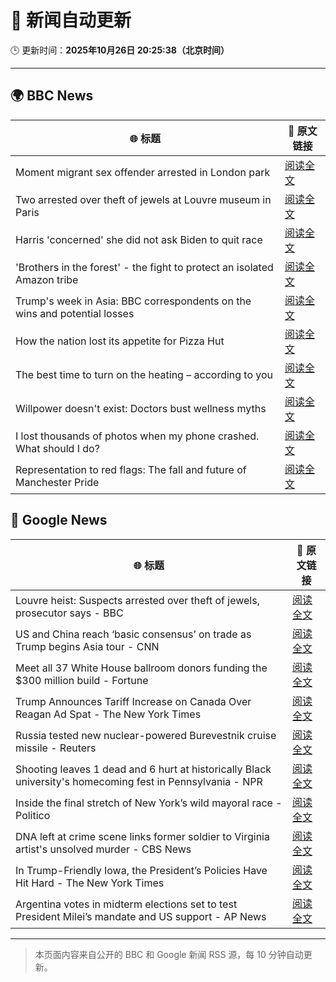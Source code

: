 # 🧠 新闻自动更新

🕒 更新时间：**2025年10月26日 20:25:38（北京时间）**

---

## 🌍 BBC News

| 🌐 标题 | 🔗 原文链接 |
|--------|-------------|
| Moment migrant sex offender arrested in London park | [阅读全文](https://www.bbc.com/news/videos/c93dk58ev1do?at_medium=RSS&at_campaign=rss) |
| Two arrested over theft of jewels at Louvre museum in Paris | [阅读全文](https://www.bbc.com/news/articles/c2em38pdv0do?at_medium=RSS&at_campaign=rss) |
| Harris 'concerned' she did not ask Biden to quit race | [阅读全文](https://www.bbc.com/news/articles/cj412zgvy4do?at_medium=RSS&at_campaign=rss) |
| 'Brothers in the forest' - the fight to protect an isolated Amazon tribe | [阅读全文](https://www.bbc.com/news/articles/cjw92x915xlo?at_medium=RSS&at_campaign=rss) |
| Trump's week in Asia: BBC correspondents on the wins and potential losses | [阅读全文](https://www.bbc.com/news/articles/c9d6jnn37l2o?at_medium=RSS&at_campaign=rss) |
| How the nation lost its appetite for Pizza Hut | [阅读全文](https://www.bbc.com/news/articles/cn97vdpv13wo?at_medium=RSS&at_campaign=rss) |
| The best time to turn on the heating – according to you | [阅读全文](https://www.bbc.com/news/articles/cgqly9ynnd4o?at_medium=RSS&at_campaign=rss) |
| Willpower doesn't exist: Doctors bust wellness myths | [阅读全文](https://www.bbc.com/news/articles/c98nd0d61d0o?at_medium=RSS&at_campaign=rss) |
| I lost thousands of photos when my phone crashed. What should I do? | [阅读全文](https://www.bbc.com/news/articles/cdx4g5ndnkyo?at_medium=RSS&at_campaign=rss) |
| Representation to red flags: The fall and future of Manchester Pride | [阅读全文](https://www.bbc.com/news/articles/cp8evd7vl6ro?at_medium=RSS&at_campaign=rss) |

## 📰 Google News

| 🌐 标题 | 🔗 原文链接 |
|--------|-------------|
| Louvre heist: Suspects arrested over theft of jewels, prosecutor says - BBC | [阅读全文](https://news.google.com/rss/articles/CBMiWkFVX3lxTFBSVllOWDRnekVhemY3dHFWRGZzS1ZjN2IzQjU2UUR6TzJJNEhKNGVSazg0cUcybWs2RWlIRWJ6bENIcTktSS1ZWlNjMExkTkJKaFRXQ254YlFOQdIBX0FVX3lxTE5hb0pyaWhuSjU2akNIcG5IMzNXUlZHbWFodUhmemFSNllWYS1zVlFmV0huaUYtbFdqSjhtR0FqcDdvS2NRdW1vZDJlNzZFbjNUWDhRWnNXR3o4YTQyemxv?oc=5) |
| US and China reach ‘basic consensus’ on trade as Trump begins Asia tour - CNN | [阅读全文](https://news.google.com/rss/articles/CBMieEFVX3lxTE1oUEJGcWh5VWQtY1pkRl94UHFyOXdBTTdSeDFlRUVkbjZoVzZCMUZHZnVZZkNsY1RxbWdyZlhMVjJ6ODgyU29GUnNPaE5yZUpvSVpkeWEzeVRtLU1sYUI4LTktUEpDdzNyNlhBVzRLSUhhVHFSVTNvNA?oc=5) |
| Meet all 37 White House ballroom donors funding the $300 million build - Fortune | [阅读全文](https://news.google.com/rss/articles/CBMipwFBVV95cUxNUVBwdi0tWTVVWmZzTWw3VVpOS2Y5eU9EN3lPTE1RbUpJY2dLS05wd21SVC1fR0s3eklTQTNNV0JZdEtBTXZKR0xQUVdPbEtlQ19iQXBMNzZNekZPcVp1VGJzWExNaEIwbVg1dmRxMXZvYkpMZWFQR1RBQnVWNnVzbVJQQWlpLWJQOTBuLUNDZUxKRDJIc09MTXdsdHQ4OUE5SWJhdVB2OA?oc=5) |
| Trump Announces Tariff Increase on Canada Over Reagan Ad Spat - The New York Times | [阅读全文](https://news.google.com/rss/articles/CBMiggFBVV95cUxOREZ2dF9QOGZnME9jQzBldEpqdE9MQVJmNXFDd1RNLWI4cE4weUhEOWs4R1luN0FOOThFTWdHc1hkQzlOMWNoVVZ6T3o5NlRLemEtVFJJcGxRV0RoZVJDS1FxQmM2OGJRMFBNU3RxVFRMT19XSmQ0MWJYRzNsWlN2NVl3?oc=5) |
| Russia tested new nuclear-powered Burevestnik cruise missile - Reuters | [阅读全文](https://news.google.com/rss/articles/CBMiswFBVV95cUxQM3diR3lRYmJEY0NhUDl4ZFU3dDJ2V1E5Qi1RMFFEQW8tZ3B4azRNLXhCRzNGMzFEZkNkV2UyNDRTSzZpSVgwd1RMWHRNem91cFVNUVNKRUpRbXpxbGJvQTlaN0d0V1hrOWZlem1ScEVUQWxiZllveU01NnZrZXdkUUl1em43bHdITHltUTl5cURuaDV2Yy13cEduMG1ycG0zUkN3ajBzWTMzUDdYS2NaTXlaOA?oc=5) |
| Shooting leaves 1 dead and 6 hurt at historically Black university's homecoming fest in Pennsylvania - NPR | [阅读全文](https://news.google.com/rss/articles/CBMixwFBVV95cUxPZzFRZXNIS1pDcjdkaVREVWRzS0VXdFBwNG10Z3FocHFxcFl4ZndNZmZwV0t2dWZLMDQwOUdDTUhQSnAwak1CNjZJWFNabzloeDE1bWlqQWhWWGNGSldEOVU3cl9veng3c09zcU9SM1MxOFV2dXdqMktIRXR5bDdyWGdMR3pwYlBoSjFXcmh0T0RnUGxIVWVVc205UTc2YmNGTmhKRHdCNktIeTlMcWJJMUEzSXlLSnNaR3J2c2xtd3pHam9xb1hz?oc=5) |
| Inside the final stretch of New York’s wild mayoral race - Politico | [阅读全文](https://news.google.com/rss/articles/CBMigAFBVV95cUxNS1NaVXI1MXRvS1lFT3NMcEYwZzhWNXFJS3MwWVRWakNHbnktY2tmMlBVeDVLVjEtZkpNY0JZSlRwR3plS2p3R0hVU1Q5VnB3WTlIRGVLODlzOUNKV0pUMnhuT1FfLWJuenphOW5NcWdpcGhlOGJXc3VhcWVRcUp0Xw?oc=5) |
| DNA left at crime scene links former soldier to Virginia artist's unsolved murder - CBS News | [阅读全文](https://news.google.com/rss/articles/CBMilwFBVV95cUxQSjRRRE5PWS15MTNGcVFYQldRUGh4b0ZxWUFVcmNkS0szTzlOVG5KVng1UFNZUGt2UmhHSTljSFBJZDkyU2xkTnNWNEhKbDh3REVldlgyYjA5T05kR2RpOElsZlRLdlVUTmJqR2Nja0FadmNHRjE0MlFiUkw5NkdxTXRMMXhEcDhGSVA4NXBaSE5aLWZqYVpF0gGcAUFVX3lxTE9JV1pTbjlOS25FenZqdV9yNnhhdXBhbTJFc0xDLUo5UDBwV2QxbC1UXzZXRENHaHoyNXZQeGIxX0xGWGxZb21UVXhfajBtWFZ4OGFySXE4UEZqamZiUi16d0ZhUXRWUm5EUmRIQ2JwRHVwY2xxeXdpTTY3NnQyOWdPRUl4b0ZWWEpnejJ4WnRUUnR1U2xaWXNQSXZCUQ?oc=5) |
| In Trump-Friendly Iowa, the President’s Policies Have Hit Hard - The New York Times | [阅读全文](https://news.google.com/rss/articles/CBMiekFVX3lxTE5ubEdVLUlpdHNiS3JHMFpHaHVMNEdoQXB4dWRjdHFOc2NlTkRvM1FfbmM1SUk4ZTZUQ19oNGExbWhzS2ZPNHhvRjdGOWtkWGkwZTRmdDl6enhpMzhfOVI5U0g0Z1drSFVnUmZQV0pORnJnNTVUU2xWV1NB?oc=5) |
| Argentina votes in midterm elections set to test President Milei’s mandate and US support - AP News | [阅读全文](https://news.google.com/rss/articles/CBMioAFBVV95cUxQNERoT1FRODNYVS1iYkF0QXU3ZkZ6MURZSXdDaEotN0FZSlBlMFB5WVlIRGhvamw4UmNOSHRia3VDMzFOWjlxS2QxbV92dTlVcVd4Smx6TlM0Qkl2YlRtbHpETTgySU45bzNUMS1PdEdfLVFZZmNKU0M0UndzR012TXNpTkZ6M3JZcXp3OFRwZDA1OUkwcHZXUGFCZGJsQnFs?oc=5) |

---
> 本页面内容来自公开的 BBC 和 Google 新闻 RSS 源，每 10 分钟自动更新。